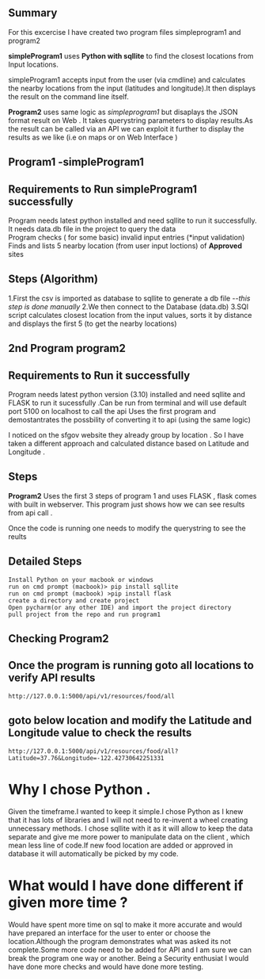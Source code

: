 

## Summary

For this excercise I have created two program files simpleprogram1 and program2

**simpleProgram1** uses  **Python with sqllite** to find the closest locations from Input locations. 

simpleProgram1 accepts  input from the user (via cmdline) and calculates the nearby locations from the input (latitudes and longitude).It then displays the result on the command line itself.

**Program2** uses same logic as *simpleprogram1*  but disaplays  the JSON format result on Web . It takes querystring parameters to display results.As the result can be called via an API we can exploit it further to display the results as we like (i.e on maps or on Web Interface ) 



## Program1 -simpleProgram1
## Requirements to Run simpleProgram1 successfully 
Program needs latest python installed and need sqllite to run it  successfully. It needs data.db file in the project to query  the data  
Program checks ( for some basic) invalid input entries (*input validation) 
Finds and lists  5 nearby  location  (from user  input loctions) of  **Approved** sites


## Steps (Algorithm)
1.First the csv is imported as database  to sqllite to generate a db file --*this step is done manually*
2.We then connect to the Database (data.db)
3.SQl script calculates closest location from the input values,  sorts it by distance and displays the first 5 (to get the nearby locations)


## 2nd Program program2
## Requirements to Run it successfully 
Program needs latest python version (3.10)  installed and need sqllite and FLASK  to run it  sucessfully .Can be run from terminal and will use default port 5100 on localhost to call the api 
Uses the first program and demostantrates the possbility of converting it to api (using the same logic)

I noticed on the sfgov website they already group by location . So I have taken a different approach and  calculated distance based on Latitude and Longitude .

## Steps 
**Program2** Uses the first 3 steps of program 1 and uses FLASK , flask comes with built in webserver. This program  just shows how we can see results from api call  .

Once the code is running one needs to modify the querystring to see the reults 

## Detailed Steps
```
Install Python on your macbook or windows 
run on cmd prompt (macbook)> pip install sqllite
run on cmd prompt (macbook) >pip install flask
create a directory and create project 
Open pycharm(or any other IDE) and import the project directory
pull project from the repo and run program1
```

## Checking  Program2
## Once the program is running goto  all locations to verify API results
```
http://127.0.0.1:5000/api/v1/resources/food/all
```

## goto below location and modify the Latitude and Longitude value to check the results
```
http://127.0.0.1:5000/api/v1/resources/food/all?Latitude=37.76&Longitude=-122.42730642251331

```

# Why I chose Python . 


Given the timeframe.I wanted to keep it simple.I chose Python as  I knew that it has lots of libraries and I will not need to re-invent a wheel creating unnecessary methods. 
I chose sqllite with it as it will allow to keep the data separate and give me more power to manipulate data on the client , which mean less line of code.If new food location  are added or approved in database it will automatically be picked by my code.

# What would I have done different if given more time ?

Would have spent more time on sql to make it more accurate and would have prepared an interface  for the user to enter or choose the location.Although the program demonstrates what was asked its not complete.Some more code  need to be added for API and I am sure we can break the program one way or another. 
Being a Security enthusiat I would  have done more checks and would have done more testing.


